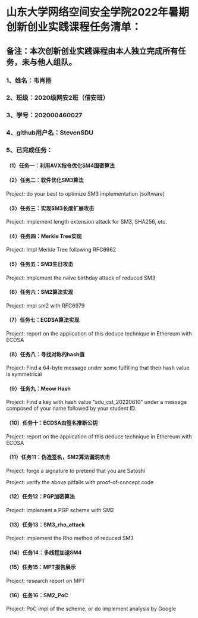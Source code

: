# 山东大学网络空间安全学院2022年暑期创新创业实践课程任务清单：

## 备注：本次创新创业实践课程由本人独立完成所有任务，未与他人组队。

### 1、姓名：韦肖扬

### 2、班级：2020级网安2班（信安班）

### 3、学号：202000460027

### 4、github用户名：StevenSDU

### 5、已完成任务：

#### （1）任务一：利用AVX指令优化SM4国密算法

#### （2）任务二：软件优化SM3算法  

Project: do your best to optimize SM3 implementation (software)

#### （3）任务三：实现SM3长度扩展攻击 

Project: implement length extension attack for SM3, SHA256, etc.

#### （4）任务四：Merkle Tree实现  

Project: Impl Merkle Tree following RFC6962

#### （5）任务五：SM3生日攻击  

Project: implement the naïve birthday attack of reduced SM3

#### （6）任务六：SM2算法实现  

Project: impl sm2 with RFC6979

#### （7）任务七：ECDSA算法实现  

Project: report on the application of this deduce technique in Ethereum with ECDSA

#### （8）任务八：寻找对称的hash值  

Project: Find a 64-byte message under some  fulfilling that their hash value is symmetrical

#### （9）任务九：Meow Hash  

Project: Find a key with hash value “sdu_cst_20220610” under a message composed of your name followed by your student ID.

#### （10）任务十：ECDSA由签名推断公钥  

Project: report on the application of this deduce technique in Ethereum with ECDSA

#### （11）任务11：伪造签名，SM2算法漏洞攻击  

Project: forge a signature to pretend that you are Satoshi

Project: verify the above pitfalls with proof-of-concept code

#### （12）任务12：PGP加密算法  

Project: Implement a PGP scheme with SM2

#### （13）任务13：SM3_rho_attack 

Project: implement the Rho method of reduced SM3

#### （14）任务14：多线程加速SM4 

#### （15）任务15：MPT报告展示 

Project: research report on MPT

#### （16）任务16：SM2_PoC 

Project: PoC impl of the scheme, or do implement analysis by Google
